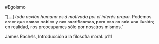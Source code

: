 #Egoismo

"[...] _toda acción humana está motivada por el interés propio_. Podemos creer que somos nobles y nos sacrificamos, pero eso es solo una ilusión; en realidad, nos preocupamos sólo por nosotros mismos."

James Rachels, Introducción a la filosofía moral. p111